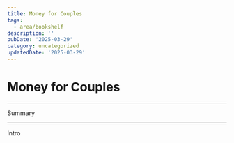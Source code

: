 ```yaml
---
title: Money for Couples
tags:
  - area/bookshelf
description: ''
pubDate: '2025-03-29'
category: uncategorized
updatedDate: '2025-03-29'
---
```

# Money for Couples


---

 Summary

---

 Intro


